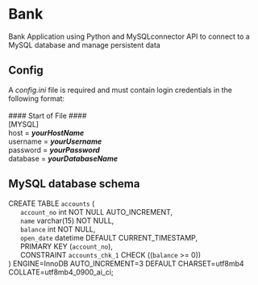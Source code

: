 # Bank
Bank Application using Python and MySQLconnector API to connect to a MySQL database and manage persistent data

## Config
A *config.ini* file is required and must contain login credentials in the following format:<br/><br/>
  \#### Start of File ####<br/>
  [MYSQL]<br/>
  host = ***yourHostName***<br/>
  username = ***yourUsername***<br/>
  password = ***yourPassword***<br/>
  database = ***yourDatabaseName***<br/>

## MySQL database schema
CREATE TABLE `accounts` (<br/>
  &nbsp;&nbsp;&nbsp;&nbsp;&nbsp;&nbsp;`account_no` int NOT NULL AUTO_INCREMENT,<br/>
  &nbsp;&nbsp;&nbsp;&nbsp;&nbsp;&nbsp;`name` varchar(15) NOT NULL,<br/>
  &nbsp;&nbsp;&nbsp;&nbsp;&nbsp;&nbsp;`balance` int NOT NULL,<br/>
  &nbsp;&nbsp;&nbsp;&nbsp;&nbsp;&nbsp;`open_date` datetime DEFAULT CURRENT_TIMESTAMP,<br/>
  &nbsp;&nbsp;&nbsp;&nbsp;&nbsp;&nbsp;PRIMARY KEY (`account_no`),<br/>
  &nbsp;&nbsp;&nbsp;&nbsp;&nbsp;&nbsp;CONSTRAINT `accounts_chk_1` CHECK ((`balance` >= 0))<br/>
) ENGINE=InnoDB AUTO_INCREMENT=3 DEFAULT CHARSET=utf8mb4 COLLATE=utf8mb4_0900_ai_ci;<br/>

